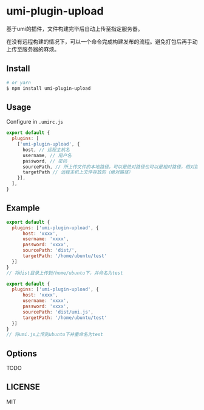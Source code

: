 # umi-plugin-upload
基于umi的插件，文件构建完毕后自动上传至指定服务器。

在没有远程构建的情况下，可以一个命令完成构建发布的流程。避免打包后再手动上传至服务器的麻烦。

## Install

```bash
# or yarn
$ npm install umi-plugin-upload
```



## Usage

Configure in `.umirc.js`

```js
export default {
  plugins: [
    ['umi-plugin-upload', {
      host, // 远程主机名
      username, // 用户名
      password, // 密码
      sourcePath, // 所上传文件的本地路径，可以是绝对路径也可以是相对路径，相对路径相对的是配置文件所在目录
      targetPath // 远程主机上文件存放的（绝对路径）
    }],
  ],
}
```

## Example

```js
export default {
  plugins: ['umi-plugin-upload', {
      host: 'xxxx',
      username: 'xxxx',
      password: 'xxxx',
      sourcePath: 'dist/',
      targetPath: '/home/ubuntu/test'
  }]
}
// 将dist目录上传到/home/ubuntu下，并命名为test
```

```js
export default {
  plugins: ['umi-plugin-upload', {
      host: 'xxxx',
      username: 'xxxx',
      password: 'xxxx',
      sourcePath: 'dist/umi.js',
      targetPath: '/home/ubuntu/test'
  }]
}
// 将umi.js上传到ubuntu下并重命名为test
```
## Options

TODO

## LICENSE

MIT
